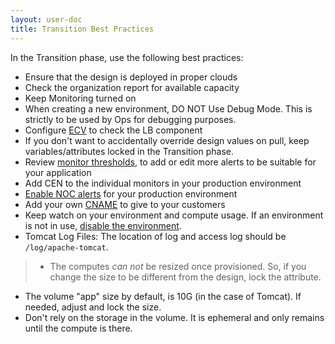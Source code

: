 ```yaml
---
layout: user-doc
title: Transition Best Practices
---
```


In the Transition phase, use the following best practices:

* Ensure that the design is deployed in proper clouds
* Check the organization report for available capacity
* Keep Monitoring turned on
* When creating a new environment, DO NOT Use Debug Mode. This is strictly to be used by Ops for debugging purposes.
* Configure <a href="/user/howto/configure-ecv-check-url-on-oneops.html">ECV</a> to check the LB component
* If you don't want to accidentally override design values on pull, keep variables/attributes locked in the Transition phase.
* Review <a href="/user/references/monitoring-reference.html">monitor thresholds</a>, to add or edit more alerts to be suitable for your application
* Add CEN to the individual monitors in your production environment
* <a href="/user/howto/ensure-that-alerts-for-production-environment-are-sent-to-noc.html">Enable NOC alerts</a> for your production environment
* Add your own <a href="/user/howto/add-cname.html">CNAME</a> to give to your customers
* Keep watch on your environment and compute usage. If an environment is not in use, 
<a href="./delete-an-environment.html">disable the environment</a>.
* Tomcat Log Files: The location of log and access log should be `/log/apache-tomcat`.

>* The computes *can not* be resized once provisioned. So, if you change the size to be different from the design, lock the attribute.
* The volume "app" size by default, is 10G (in the case of Tomcat). If needed, adjust and lock the size.
* Don't rely on the storage in the volume. It is ephemeral and only remains until the compute is there. 
